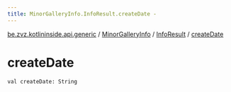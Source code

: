 ```yaml
---
title: MinorGalleryInfo.InfoResult.createDate - 
---
```


[be.zvz.kotlininside.api.generic](../../index.html) / [MinorGalleryInfo](../index.html) / [InfoResult](index.html) / [createDate](./create-date.html)

# createDate

`val createDate: String`